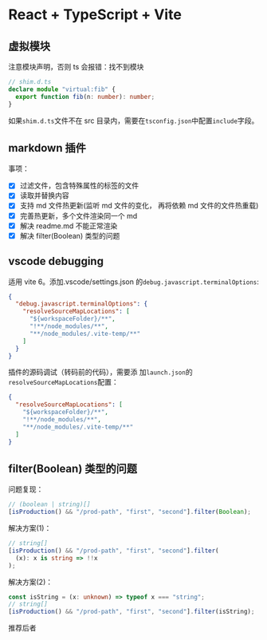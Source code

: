 # React + TypeScript + Vite

## 虚拟模块

注意模块声明，否则 ts 会报错：找不到模块

```ts
// shim.d.ts
declare module "virtual:fib" {
  export function fib(n: number): number;
}
```

如果`shim.d.ts`文件不在 src 目录内，需要在`tsconfig.json`中配置`include`字段。

## markdown 插件

事项：

- [x] 过滤文件，包含特殊属性的标签的文件
- [x] 读取并替换内容
- [x] 支持 md 文件热更新(监听 md 文件的变化， 再将依赖 md 文件的文件热重载)
- [x] 完善热更新，多个文件渲染同一个 md
- [x] 解决 readme.md 不能正常渲染
- [x] 解决 filter(Boolean) 类型的问题

## vscode debugging

适用 vite 6。添加.vscode/settings.json 的`debug.javascript.terminalOptions`:

```json
{
  "debug.javascript.terminalOptions": {
    "resolveSourceMapLocations": [
      "${workspaceFolder}/**",
      "!**/node_modules/**",
      "**/node_modules/.vite-temp/**"
    ]
  }
}
```

插件的源码调试（转码前的代码），需要添
加`launch.json`的`resolveSourceMapLocations`配置：

```json
{
  "resolveSourceMapLocations": [
    "${workspaceFolder}/**",
    "!**/node_modules/**",
    "**/node_modules/.vite-temp/**"
  ]
}
```

## filter(Boolean) 类型的问题

问题复现：

```ts
// (boolean | string)[]
[isProduction() && "/prod-path", "first", "second"].filter(Boolean);
```

解决方案(1)：

```ts
// string[]
[isProduction() && "/prod-path", "first", "second"].filter(
  (x): x is string => !!x
);
```

解决方案(2)：

```ts
const isString = (x: unknown) => typeof x === "string";
// string[]
[isProduction() && "/prod-path", "first", "second"].filter(isString);
```

推荐后者
